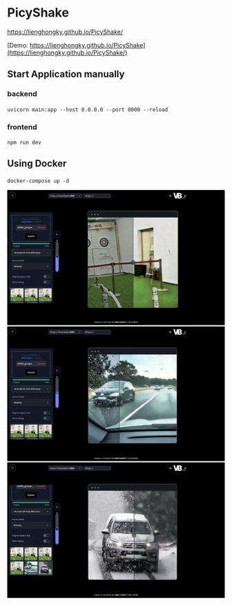 # PicyShake
https://lienghongky.github.io/PicyShake/

[Demo: https://lienghongky.github.io/PicyShake](https://lienghongky.github.io/PicyShake/)


## Start Application manually
### backend
`uvicorn main:app --host 0.0.0.0 --port 8000 --reload`
### frontend
`npm run dev`
## Using Docker
`docker-compose up -d`

![Image Description](picyshake.png)
![Image Description](rain.png)
![Image Description](snow.png)
